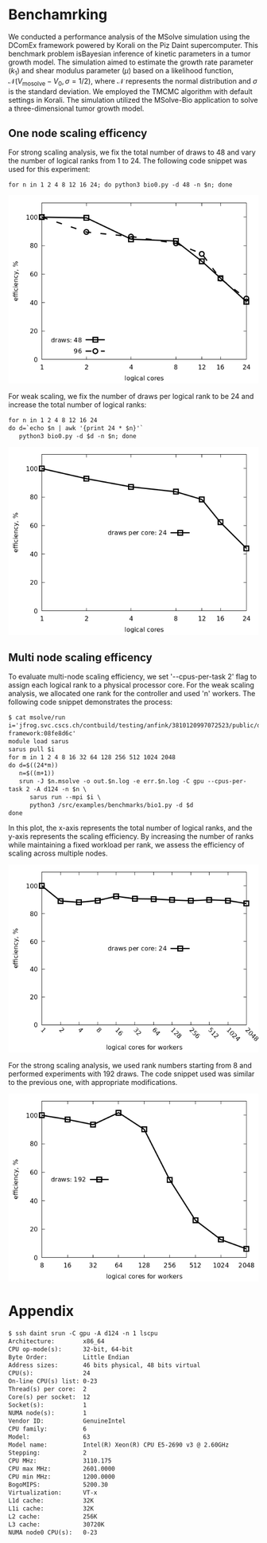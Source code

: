 # Benchamrking

We conducted a performance analysis of the MSolve simulation using the
DComEx framework powered by Korali on the Piz Daint
supercomputer. This benchmark problem isBayesian inference of kinetic
parameters in a tumor growth model. The simulation aimed to estimate
the growth rate parameter ($k_1$) and shear modulus parameter ($\mu$)
based on a likelihood function,
$\mathcal{N}(V_{\text{mosolve}} - V_0,\,  \sigma = 1/2)$,
where $\mathcal{N}$ represents the normal distribution
and $\sigma$ is the standard deviation. We employed the TMCMC
algorithm with default settings in Korali. The simulation utilized the
MSolve-Bio application to solve a three-dimensional tumor growth
model.

## One node scaling efficency

For strong scaling analysis, we fix the total number of draws to 48
and vary the number of logical ranks from 1 to 24. The following code
snippet was used for this experiment:

```
for n in 1 2 4 8 12 16 24; do python3 bio0.py -d 48 -n $n; done
```

<p align="center"><img src="strong.png" alt="Strong scaling plot (one node)"/></p>

For weak scaling, we fix the number of draws per logical rank to be 24
and increase the total number of logical ranks:

```
for n in 1 2 4 8 12 16 24
do d=`echo $n | awk '{print 24 * $n}'`
   python3 bio0.py -d $d -n $n; done
```

<p align="center"><img src="weak.png" alt="Weak scaling plot (one node)"/></p>

## Multi node scaling efficency


To evaluate multi-node scaling efficiency, we set '--cpus-per-task 2'
flag to assign each logical rank to a physical processor core. For the
weak scaling analysis, we allocated one rank for the controller and
used 'n' workers. The following code snippet demonstrates the process:


```
$ cat msolve/run
i='jfrog.svc.cscs.ch/contbuild/testing/anfink/3810120997072523/public/dcomex-framework:08fe8d6c'
module load sarus
sarus pull $i
for m in 1 2 4 8 16 32 64 128 256 512 1024 2048
do d=$((24*m))
   n=$((m+1))
   srun -J $n.msolve -o out.$n.log -e err.$n.log -C gpu --cpus-per-task 2 -A d124 -n $n \
      sarus run --mpi $i \
      python3 /src/examples/benchmarks/bio1.py -d $d
done
```

In this plot, the x-axis represents the total number of logical ranks,
and the y-axis represents the scaling efficiency. By increasing the
number of ranks while maintaining a fixed workload per rank, we assess
the efficiency of scaling across multiple nodes.

<p align="center"><img src="weak.multi.png" alt="Weak scaling plot"/></p>

For the strong scaling analysis, we used rank numbers starting from 8
and performed experiments with 192 draws. The code snippet used was
similar to the previous one, with appropriate modifications.

<p align="center"><img src="strong.multi.png" alt="Strong scaling plot"/></p>


# Appendix


```
$ ssh daint srun -C gpu -A d124 -n 1 lscpu
Architecture:        x86_64
CPU op-mode(s):      32-bit, 64-bit
Byte Order:          Little Endian
Address sizes:       46 bits physical, 48 bits virtual
CPU(s):              24
On-line CPU(s) list: 0-23
Thread(s) per core:  2
Core(s) per socket:  12
Socket(s):           1
NUMA node(s):        1
Vendor ID:           GenuineIntel
CPU family:          6
Model:               63
Model name:          Intel(R) Xeon(R) CPU E5-2690 v3 @ 2.60GHz
Stepping:            2
CPU MHz:             3110.175
CPU max MHz:         2601.0000
CPU min MHz:         1200.0000
BogoMIPS:            5200.30
Virtualization:      VT-x
L1d cache:           32K
L1i cache:           32K
L2 cache:            256K
L3 cache:            30720K
NUMA node0 CPU(s):   0-23
```
